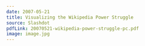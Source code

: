 ```yaml
---
date: 2007-05-21
title: Visualizing the Wikipedia Power Struggle
source: Slashdot
pdfLink: 20070521-wikipedia-power-struggle-pc.pdf
image: image.jpg
---
```

